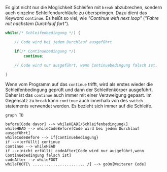 Es gibt nicht nur die Möglichkeit Schleifen mit `break` abzubrechen, sondern auch einzelne Schleifendurchläufe zu überspringen. Dazu dient das Keyword `continue`. Es heißt so viel, wie *"Continue with next loop"* (*"Fahre mit nächstem Durchlauf fort"*).

```c
while(/* Schleifenbedingung */) {

    // Code wird bei jedem Durchlauf ausgeführt

    if(/* Continuebedingung */)
        continue;

    // Code wird nur ausgeführt, wenn Continuebedingung falsch ist.
    
}
```

Wenn vom Programm auf das `continue` trifft, wird als erstes wieder die Schleifenbedingung geprüft und dann der Schleifenkörper ausgeführt. Daher ist das `continue` auch immer mit einer Verzweigung gepaart. Im Gegensatz zu `break` kann `continue` auch innerhalb von des `switch` statements verwendet werden. Es bezieht sich immer auf die Schleife.

```mermaid
graph TD

before[Code davor] --> whileHEAD[/Schleifenbedingung\]
whileHEAD --> whileCodeBefore[Code wird bei jedem Durchlauf ausgeführt]
whileCodeBefore --> if{Continuebedingung}
if -->|erfüllt| continue
continue --> whileHEAD
if -->|nicht erfüllt| codeAfter[Code wird nur ausgeführt,wenn Continuebedingung falsch ist]
codeAfter --> whileFOOT
whileFOOT[\ ....................... /] --> goOn[Weiterer Code]
```